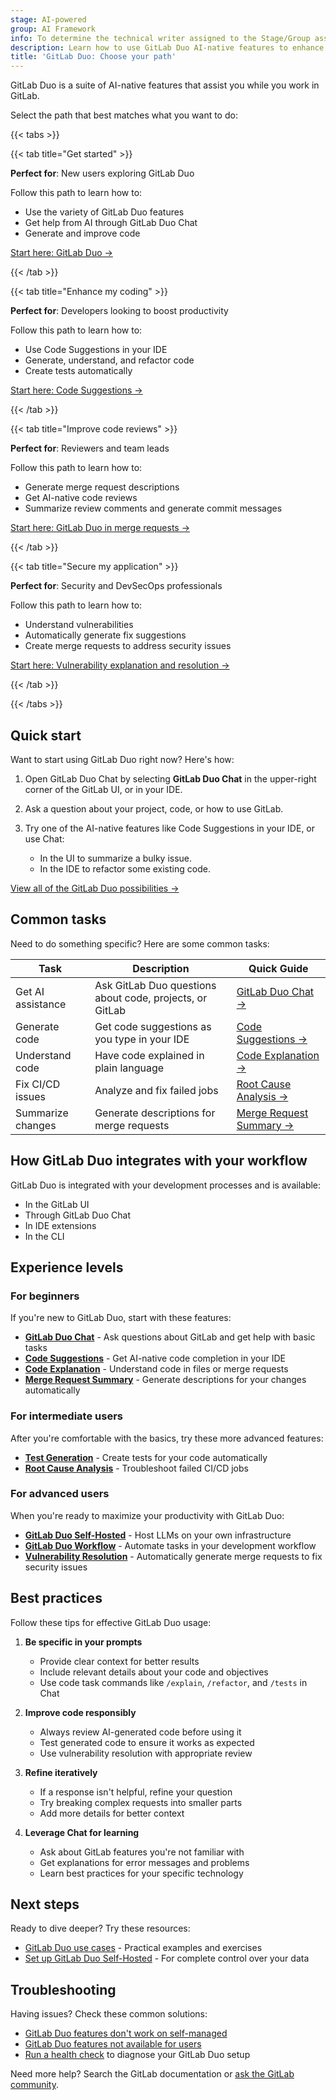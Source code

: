 ```yaml
---
stage: AI-powered
group: AI Framework
info: To determine the technical writer assigned to the Stage/Group associated with this page, see https://handbook.gitlab.com/handbook/product/ux/technical-writing/#assignments
description: Learn how to use GitLab Duo AI-native features to enhance your software development lifecycle.
title: 'GitLab Duo: Choose your path'
---
```


GitLab Duo is a suite of AI-native features that assist you while you work in GitLab.

Select the path that best matches what you want to do:

{{< tabs >}}

{{< tab title="Get started" >}}

**Perfect for**: New users exploring GitLab Duo

Follow this path to learn how to:

- Use the variety of GitLab Duo features
- Get help from AI through GitLab Duo Chat
- Generate and improve code

[Start here: GitLab Duo →](_index.md)

{{< /tab >}}

{{< tab title="Enhance my coding" >}}

**Perfect for**: Developers looking to boost productivity

Follow this path to learn how to:

- Use Code Suggestions in your IDE
- Generate, understand, and refactor code
- Create tests automatically

[Start here: Code Suggestions →](../project/repository/code_suggestions/_index.md)

{{< /tab >}}

{{< tab title="Improve code reviews" >}}

**Perfect for**: Reviewers and team leads

Follow this path to learn how to:

- Generate merge request descriptions
- Get AI-native code reviews
- Summarize review comments and generate commit messages

[Start here: GitLab Duo in merge requests →](../project/merge_requests/duo_in_merge_requests.md)

{{< /tab >}}

{{< tab title="Secure my application" >}}

**Perfect for**: Security and DevSecOps professionals

Follow this path to learn how to:

- Understand vulnerabilities
- Automatically generate fix suggestions
- Create merge requests to address security issues

[Start here: Vulnerability explanation and resolution →](../application_security/vulnerabilities/_index.md#explaining-a-vulnerability)

{{< /tab >}}

{{< /tabs >}}

## Quick start

Want to start using GitLab Duo right now? Here's how:

1. Open GitLab Duo Chat by selecting **GitLab Duo Chat** in the upper-right corner of the GitLab UI,
   or in your IDE.
1. Ask a question about your project, code, or how to use GitLab.
1. Try one of the AI-native features like Code Suggestions in your IDE, or use Chat:

   - In the UI to summarize a bulky issue.
   - In the IDE to refactor some existing code.

[View all of the GitLab Duo possibilities →](_index.md)

## Common tasks

Need to do something specific? Here are some common tasks:

| Task | Description | Quick Guide |
|------|-------------|-------------|
| Get AI assistance | Ask GitLab Duo questions about code, projects, or GitLab | [GitLab Duo Chat →](../gitlab_duo_chat/_index.md) |
| Generate code | Get code suggestions as you type in your IDE | [Code Suggestions →](../project/repository/code_suggestions/_index.md) |
| Understand code | Have code explained in plain language | [Code Explanation →](../project/repository/code_explain.md) |
| Fix CI/CD issues | Analyze and fix failed jobs | [Root Cause Analysis →](../gitlab_duo_chat/examples.md#troubleshoot-failed-cicd-jobs-with-root-cause-analysis) |
| Summarize changes | Generate descriptions for merge requests | [Merge Request Summary →](../project/merge_requests/duo_in_merge_requests.md#generate-a-description-by-summarizing-code-changes) |

## How GitLab Duo integrates with your workflow

GitLab Duo is integrated with your development processes and is available:

- In the GitLab UI
- Through GitLab Duo Chat
- In IDE extensions
- In the CLI

## Experience levels

### For beginners

If you're new to GitLab Duo, start with these features:

- **[GitLab Duo Chat](../gitlab_duo_chat/_index.md)** - Ask questions about GitLab and get help with basic tasks
- **[Code Suggestions](../project/repository/code_suggestions/_index.md)** - Get AI-native code completion in your IDE
- **[Code Explanation](../project/repository/code_explain.md)** - Understand code in files or merge requests
- **[Merge Request Summary](../project/merge_requests/duo_in_merge_requests.md#generate-a-description-by-summarizing-code-changes)** - Generate descriptions for your changes automatically

### For intermediate users

After you're comfortable with the basics, try these more advanced features:

- **[Test Generation](../gitlab_duo_chat/examples.md#write-tests-in-the-ide)** - Create tests for your code automatically
- **[Root Cause Analysis](../gitlab_duo_chat/examples.md#troubleshoot-failed-cicd-jobs-with-root-cause-analysis)** - Troubleshoot failed CI/CD jobs

### For advanced users

When you're ready to maximize your productivity with GitLab Duo:

- **[GitLab Duo Self-Hosted](../../administration/gitlab_duo_self_hosted/_index.md)** - Host LLMs on your own infrastructure
- **[GitLab Duo Workflow](../duo_workflow/_index.md)** - Automate tasks in your development workflow
- **[Vulnerability Resolution](../application_security/vulnerabilities/_index.md#vulnerability-resolution)** - Automatically generate merge requests to fix security issues

## Best practices

Follow these tips for effective GitLab Duo usage:

1. **Be specific in your prompts**
   - Provide clear context for better results
   - Include relevant details about your code and objectives
   - Use code task commands like `/explain`, `/refactor`, and `/tests` in Chat

1. **Improve code responsibly**
   - Always review AI-generated code before using it
   - Test generated code to ensure it works as expected
   - Use vulnerability resolution with appropriate review

1. **Refine iteratively**
   - If a response isn't helpful, refine your question
   - Try breaking complex requests into smaller parts
   - Add more details for better context

1. **Leverage Chat for learning**
   - Ask about GitLab features you're not familiar with
   - Get explanations for error messages and problems
   - Learn best practices for your specific technology

## Next steps

Ready to dive deeper? Try these resources:

- [GitLab Duo use cases](use_cases.md) - Practical examples and exercises
- [Set up GitLab Duo Self-Hosted](../../administration/gitlab_duo_self_hosted/_index.md) - For complete control over your data

## Troubleshooting

Having issues? Check these common solutions:

- [GitLab Duo features don't work on self-managed](troubleshooting.md#gitlab-duo-features-do-not-work-on-self-managed)
- [GitLab Duo features not available for users](troubleshooting.md#gitlab-duo-features-not-available-for-users)
- [Run a health check](setup.md#run-a-health-check-for-gitlab-duo) to diagnose your GitLab Duo setup

Need more help? Search the GitLab documentation or [ask the GitLab community](https://forum.gitlab.com/).
